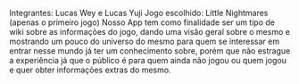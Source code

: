 Integrantes: Lucas Wey e Lucas Yuji
Jogo escolhido: Little Nightmares (apenas o primeiro jogo)
Nosso App tem como finalidade ser um tipo de wiki sobre as informações do jogo, dando uma visão geral sobre o mesmo e mostrando um pouco do universo do mesmo para quem
se interessar em entrar nesse mundo já ter um conhecimento sobre, porém que não estrague a experiência já que o público é para quem ainda não jogou ou quem jogou e 
quer obter informações extras do mesmo.
